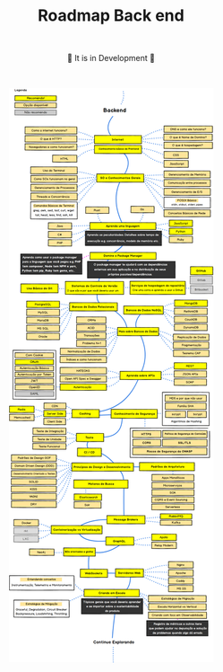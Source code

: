 # <div align="center"> Roadmap Back end </div>

</br>

<div align="center">
<p>🚧 It is in Development 🚧</p>

</br>

![image 1](/.github/backend.jpg)


</div>

</br>